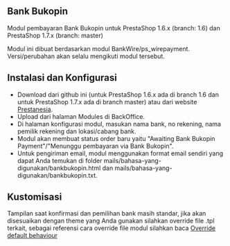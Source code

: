 Bank Bukopin
--------
Modul pembayaran Bank Bukopin untuk PrestaShop 1.6.x (branch: 1.6) dan PrestaShop 1.7.x (branch: master)

Modul ini dibuat berdasarkan modul BankWire/ps_wirepayment. Versi/perubahan akan selalu mengikuti modul tersebut.

Instalasi dan Konfigurasi
--------
* Download dari github ini (untuk PrestaShop 1.6.x ada di branch 1.6 dan untuk PrestaShop 1.7.x ada di branch master) atau dari website [Prestanesia][1].
* Upload dari halaman Modules di BackOffice.
* Di halaman konfigurasi modul, masukan nama bank, no rekening, nama pemilik rekening dan lokasi/cabang bank.
* Modul akan membuat status order baru yaitu "Awaiting Bank Bukopin Payment"/"Menunggu pembayaran via Bank Bukopin".
* Untuk pengiriman email, modul menggunakan format email sendiri yang dapat Anda temukan di folder mails/bahasa-yang-digunakan/bankbukopin.html dan mails/bahasa-yang-digunakan/bankbukopin.txt.

Kustomisasi
--------
Tampilan saat konfirmasi dan pemilihan bank masih standar, jika akan disesuaikan dengan theme yang Anda gunakan silahkan override file .tpl terkait, sebagai referensi cara override file modul silahkan baca [Override default behaviour][2]


[1]: http://store.prestanesia.com
[2]: http://doc.prestashop.com/display/PS16/Overriding+default+behaviors
